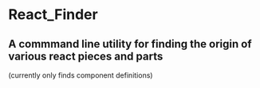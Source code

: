 # React_Finder
A commmand line utility for finding the origin of various react pieces and parts
---
(currently only finds component definitions)

